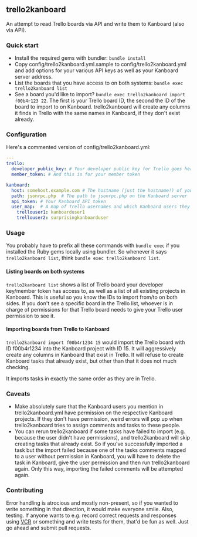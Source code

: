 ## trello2kanboard

An attempt to read Trello boards via API and write them to Kanboard (also via API).

### Quick start

  - Install the required gems with bundler: `bundle install`
  - Copy config/trello2kanboard.yml.sample to config/trello2kanboard.yml and add options for your various API keys as well as your Kanboard server address.
  - List the boards that you have access to on both systems: `bundle exec trello2kanboard list`
  - See a board you'd like to import? `bundle exec trello2kanboard import f00b4r123 22`. The first is your Trello board ID, the second the ID of the board to import to on Kanboard. trello2kanboard will create any columns it finds in Trello with the same names in Kanboard, if they don't exist already.


### Configuration

Here's a commented version of config/trello2kanboard.yml:

```yaml
---
trello:
  developer_public_key: # Your developer public key for Trello goes here
  member_token: # And this is for your member token

kanboard:
  host: somehost.example.com # The hostname (just the hostname!) of your Kanboard instance 
  path: jsonrpc.php  # The path to jsonrpc.php on the Kanboard server
  api_token: # Your Kanboard API token
  user_map:  # A map of Trello usernames and which Kanboard users they match
    trellouser1: kanboarduser1
    trellouser2: surprisingkanboarduser
```


### Usage

You probably have to prefix all these commands with `bundle exec` if you installed the Ruby gems locally using bundler. So whenever it says `trello2kanboard list`, think `bundle exec trello2kanboard list`.


#### Listing boards on both systems

`trello2kanboard list` shows a list of Trello board your developer key/member token has access to, as well as a list of all existing projects in Kanboard. This is useful so you know the IDs to import from/to on both sides. If you don't see a specific board in the Trello list, whoever is in charge of permissions for that Trello board needs to give your Trello user permission to see it.

#### Importing boards from Trello to Kanboard

`trello2kanboard import f00b4r1234 15` would import the Trello board with ID f00b4r1234 into the Kanboard project with ID 15. It will aggressively create any columns in Kanboard that exist in Trello. It will refuse to create Kanboard tasks that already exist, but other than that it does not much checking.

It imports tasks in exactly the same order as they are in Trello.


### Caveats

  * Make absolutely sure that the Kanboard users you mention in trello2kanboard.yml have permission on the respective Kanboard projects. If they don't have permission, weird errors will pop up when trello2kanboard tries to assign comments and tasks to these people.
  * You can rerun trello2kanboard if some tasks have failed to import (e.g. because the user didn't have permissions), and trello2kanboard will skip creating tasks that already exist. So if you've successfully imported a task but the import failed because one of the tasks comments mapped to a user without permission in Kanboard, you will have to delete the task in Kanboard, give the user permission and then run trello2kanboard again. Only this way, importing the failed comments will be attempted again.

### Contributing

Error handling is atrocious and mostly non-present, so if you wanted to write something in that direction, it would make everyone smile. Also, testing. If anyone wants to e.g. record correct requests and responses using [VCR](https://github.com/vcr/vcr) or something and write tests for them, that'd be fun as well. Just go ahead and submit pull requests.
